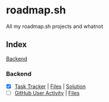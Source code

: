 # roadmap.sh
All my roadmap.sh projects and whatnot

## Index
[Backend](#backend)


### Backend
- [x] [Task Tracker](https://roadmap.sh/projects/task-tracker) | [Files](./backend/task-cli/) | [Solution](https://roadmap.sh/projects/task-tracker/solutions?u=671326f4791f57dd60d88fff)
- [ ] [GitHub User Activity](https://roadmap.sh/projects/github-user-activity) | [Files](./backend/github-user-activity/)